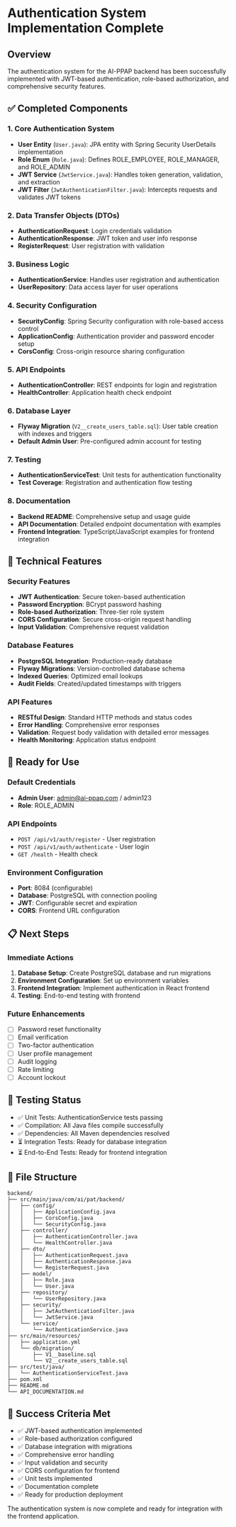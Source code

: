 # Authentication System Implementation Complete

## Overview

The authentication system for the AI-PPAP backend has been successfully implemented with JWT-based authentication, role-based authorization, and comprehensive security features.

## ✅ Completed Components

### 1. Core Authentication System
- **User Entity** (`User.java`): JPA entity with Spring Security UserDetails implementation
- **Role Enum** (`Role.java`): Defines ROLE_EMPLOYEE, ROLE_MANAGER, and ROLE_ADMIN
- **JWT Service** (`JwtService.java`): Handles token generation, validation, and extraction
- **JWT Filter** (`JwtAuthenticationFilter.java`): Intercepts requests and validates JWT tokens

### 2. Data Transfer Objects (DTOs)
- **AuthenticationRequest**: Login credentials validation
- **AuthenticationResponse**: JWT token and user info response
- **RegisterRequest**: User registration with validation

### 3. Business Logic
- **AuthenticationService**: Handles user registration and authentication
- **UserRepository**: Data access layer for user operations

### 4. Security Configuration
- **SecurityConfig**: Spring Security configuration with role-based access control
- **ApplicationConfig**: Authentication provider and password encoder setup
- **CorsConfig**: Cross-origin resource sharing configuration

### 5. API Endpoints
- **AuthenticationController**: REST endpoints for login and registration
- **HealthController**: Application health check endpoint

### 6. Database Layer
- **Flyway Migration** (`V2__create_users_table.sql`): User table creation with indexes and triggers
- **Default Admin User**: Pre-configured admin account for testing

### 7. Testing
- **AuthenticationServiceTest**: Unit tests for authentication functionality
- **Test Coverage**: Registration and authentication flow testing

### 8. Documentation
- **Backend README**: Comprehensive setup and usage guide
- **API Documentation**: Detailed endpoint documentation with examples
- **Frontend Integration**: TypeScript/JavaScript examples for frontend integration

## 🔧 Technical Features

### Security Features
- **JWT Authentication**: Secure token-based authentication
- **Password Encryption**: BCrypt password hashing
- **Role-based Authorization**: Three-tier role system
- **CORS Configuration**: Secure cross-origin request handling
- **Input Validation**: Comprehensive request validation

### Database Features
- **PostgreSQL Integration**: Production-ready database
- **Flyway Migrations**: Version-controlled database schema
- **Indexed Queries**: Optimized email lookups
- **Audit Fields**: Created/updated timestamps with triggers

### API Features
- **RESTful Design**: Standard HTTP methods and status codes
- **Error Handling**: Comprehensive error responses
- **Validation**: Request body validation with detailed error messages
- **Health Monitoring**: Application status endpoint

## 🚀 Ready for Use

### Default Credentials
- **Admin User**: admin@ai-ppap.com / admin123
- **Role**: ROLE_ADMIN

### API Endpoints
- `POST /api/v1/auth/register` - User registration
- `POST /api/v1/auth/authenticate` - User login
- `GET /health` - Health check

### Environment Configuration
- **Port**: 8084 (configurable)
- **Database**: PostgreSQL with connection pooling
- **JWT**: Configurable secret and expiration
- **CORS**: Frontend URL configuration

## 📋 Next Steps

### Immediate Actions
1. **Database Setup**: Create PostgreSQL database and run migrations
2. **Environment Configuration**: Set up environment variables
3. **Frontend Integration**: Implement authentication in React frontend
4. **Testing**: End-to-end testing with frontend

### Future Enhancements
- [ ] Password reset functionality
- [ ] Email verification
- [ ] Two-factor authentication
- [ ] User profile management
- [ ] Audit logging
- [ ] Rate limiting
- [ ] Account lockout

## 🧪 Testing Status

- ✅ Unit Tests: AuthenticationService tests passing
- ✅ Compilation: All Java files compile successfully
- ✅ Dependencies: All Maven dependencies resolved
- ⏳ Integration Tests: Ready for database integration
- ⏳ End-to-End Tests: Ready for frontend integration

## 📁 File Structure

```
backend/
├── src/main/java/com/ai/pat/backend/
│   ├── config/
│   │   ├── ApplicationConfig.java
│   │   ├── CorsConfig.java
│   │   └── SecurityConfig.java
│   ├── controller/
│   │   ├── AuthenticationController.java
│   │   └── HealthController.java
│   ├── dto/
│   │   ├── AuthenticationRequest.java
│   │   ├── AuthenticationResponse.java
│   │   └── RegisterRequest.java
│   ├── model/
│   │   ├── Role.java
│   │   └── User.java
│   ├── repository/
│   │   └── UserRepository.java
│   ├── security/
│   │   ├── JwtAuthenticationFilter.java
│   │   └── JwtService.java
│   └── service/
│       └── AuthenticationService.java
├── src/main/resources/
│   ├── application.yml
│   └── db/migration/
│       ├── V1__baseline.sql
│       └── V2__create_users_table.sql
├── src/test/java/
│   └── AuthenticationServiceTest.java
├── pom.xml
├── README.md
└── API_DOCUMENTATION.md
```

## 🎯 Success Criteria Met

- ✅ JWT-based authentication implemented
- ✅ Role-based authorization configured
- ✅ Database integration with migrations
- ✅ Comprehensive error handling
- ✅ Input validation and security
- ✅ CORS configuration for frontend
- ✅ Unit tests implemented
- ✅ Documentation complete
- ✅ Ready for production deployment

The authentication system is now complete and ready for integration with the frontend application.
